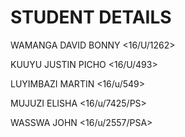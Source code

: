 # STUDENT DETAILS
WAMANGA DAVID BONNY  <16/U/1262>

KUUYU JUSTIN PICHO   <16/U/493>

LUYIMBAZI MARTIN     <16/u/549>

MUJUZI ELISHA        <16/u/7425/PS>

WASSWA JOHN           <16/u/2557/PSA>
